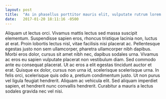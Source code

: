 ```yaml
---
layout: post
title:  "As in phasellus porttitor mauris elit, vulputate rutrum lorem lacinia ac. Suspendisse potenti."
date:   2017-01-20 18:11:16 -0500
---
```

Aliquam ut lectus orci. Vivamus mattis lectus sed massa suscipit elementum. Suspendisse sapien eros, rhoncus tristique lacinia non, luctus at erat. Proin lobortis lectus nisl, vitae facilisis nisi placerat ac. Pellentesque egestas justo non sem ullamcorper, pharetra ullamcorper nibh dapibus. Morbi eros dolor, cursus sit amet nibh nec, dapibus sodales urna. Vivamus ac eros eu sapien vulputate placerat non vestibulum diam. Sed commodo ante eu consequat placerat. Ut ac eros a elit egestas tincidunt auctor et erat. Quisque ex dolor, cursus non urna id, scelerisque scelerisque urna. In felis orci, scelerisque quis odio a, pretium condimentum justo. Ut non purus vel ligula feugiat hendrerit. Aliquam ac vehicula elit. Sed aliquam imperdiet sapien, et hendrerit nunc convallis hendrerit. Curabitur a mauris a lectus sodales gravida nec vel nisi.
